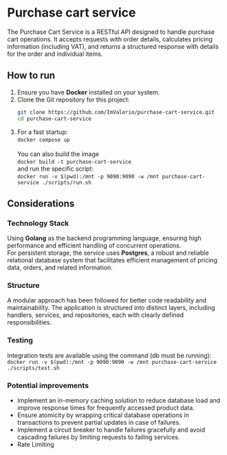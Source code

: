 # Purchase cart service

The Purchase Cart Service is a RESTful API designed to handle purchase cart operations. It accepts requests with order details, calculates pricing information (including VAT), and returns a structured response with details for the order and individual items.

## How to run

1. Ensure you have **Docker** installed on your system.
2. Clone the Git repository for this project:
   ```bash
   git clone https://github.com/ImValerio/purchase-cart-service.git
   cd purchase-cart-service
   ```
3. For a fast startup:\
    `docker compose up`\
    \
    You can also build the image\
   `docker build -t purchase-cart-service`\
   and run the specific script:\
    `docker run -v $(pwd):/mnt -p 9090:9090 -w /mnt purchase-cart-service ./scripts/run.sh`

## Considerations

### Technology Stack

Using **Golang** as the backend programming language, ensuring high performance and efficient handling of concurrent operations.\
For persistent storage, the service uses **Postgres**, a robust and reliable relational database system that facilitates efficient management of pricing data, orders, and related information.

### Structure

A modular approach has been followed for better code readability and maintainability. The application is structured into distinct layers, including handlers, services, and repositories, each with clearly defined responsibilities.

### Testing

Integration tests are available using the command (db must be running):\
`docker run -v $(pwd):/mnt -p 9090:9090 -w /mnt purchase-cart-service ./scripts/test.sh`

### Potential improvements

- Implement an in-memory caching solution to reduce database load and improve response times for frequently accessed product data.
- Ensure atomicity by wrapping critical database operations in transactions to prevent partial updates in case of failures.
- Implement a circuit breaker to handle failures gracefully and avoid cascading failures by limiting requests to failing services.
- Rate Limiting 
